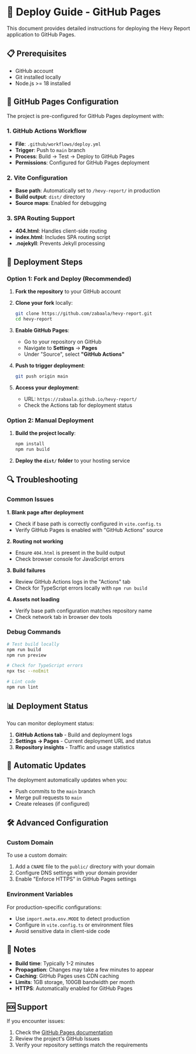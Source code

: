 # 🚀 Deploy Guide - GitHub Pages

This document provides detailed instructions for deploying the Hevy Report application to GitHub Pages.

## 📋 Prerequisites

- GitHub account
- Git installed locally
- Node.js >= 18 installed

## 🔧 GitHub Pages Configuration

The project is pre-configured for GitHub Pages deployment with:

### 1. GitHub Actions Workflow
- **File**: `.github/workflows/deploy.yml`
- **Trigger**: Push to `main` branch
- **Process**: Build → Test → Deploy to GitHub Pages
- **Permissions**: Configured for GitHub Pages deployment

### 2. Vite Configuration
- **Base path**: Automatically set to `/hevy-report/` in production
- **Build output**: `dist/` directory
- **Source maps**: Enabled for debugging

### 3. SPA Routing Support
- **404.html**: Handles client-side routing
- **index.html**: Includes SPA routing script
- **.nojekyll**: Prevents Jekyll processing

## 🚀 Deployment Steps

### Option 1: Fork and Deploy (Recommended)

1. **Fork the repository** to your GitHub account
2. **Clone your fork** locally:
   ```bash
   git clone https://github.com/zabaala/hevy-report.git
   cd hevy-report
   ```

3. **Enable GitHub Pages**:
   - Go to your repository on GitHub
   - Navigate to **Settings** → **Pages**
   - Under "Source", select **"GitHub Actions"**

4. **Push to trigger deployment**:
   ```bash
   git push origin main
   ```

5. **Access your deployment**:
   - URL: `https://zabaala.github.io/hevy-report/`
   - Check the Actions tab for deployment status

### Option 2: Manual Deployment

1. **Build the project locally**:
   ```bash
   npm install
   npm run build
   ```

2. **Deploy the `dist/` folder** to your hosting service

## 🔍 Troubleshooting

### Common Issues

**1. Blank page after deployment**
- Check if base path is correctly configured in `vite.config.ts`
- Verify GitHub Pages is enabled with "GitHub Actions" source

**2. Routing not working**
- Ensure `404.html` is present in the build output
- Check browser console for JavaScript errors

**3. Build failures**
- Review GitHub Actions logs in the "Actions" tab
- Check for TypeScript errors locally with `npm run build`

**4. Assets not loading**
- Verify base path configuration matches repository name
- Check network tab in browser dev tools

### Debug Commands

```bash
# Test build locally
npm run build
npm run preview

# Check for TypeScript errors
npx tsc --noEmit

# Lint code
npm run lint
```

## 📊 Deployment Status

You can monitor deployment status:

1. **GitHub Actions tab** - Build and deployment logs
2. **Settings → Pages** - Current deployment URL and status
3. **Repository insights** - Traffic and usage statistics

## 🔄 Automatic Updates

The deployment automatically updates when you:
- Push commits to the `main` branch
- Merge pull requests to `main`
- Create releases (if configured)

## 🛠️ Advanced Configuration

### Custom Domain

To use a custom domain:

1. Add a `CNAME` file to the `public/` directory with your domain
2. Configure DNS settings with your domain provider
3. Enable "Enforce HTTPS" in GitHub Pages settings

### Environment Variables

For production-specific configurations:
- Use `import.meta.env.MODE` to detect production
- Configure in `vite.config.ts` or environment files
- Avoid sensitive data in client-side code

## 📝 Notes

- **Build time**: Typically 1-2 minutes
- **Propagation**: Changes may take a few minutes to appear
- **Caching**: GitHub Pages uses CDN caching
- **Limits**: 1GB storage, 100GB bandwidth per month
- **HTTPS**: Automatically enabled for GitHub Pages

## 🆘 Support

If you encounter issues:
1. Check the [GitHub Pages documentation](https://docs.github.com/en/pages)
2. Review the project's GitHub Issues
3. Verify your repository settings match the requirements
